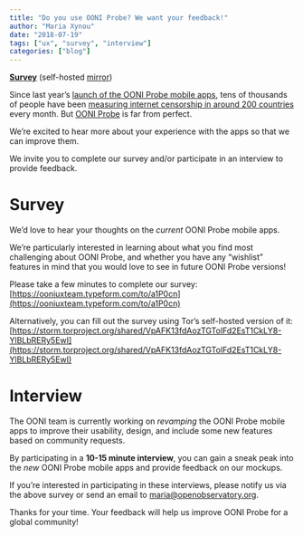 ```yaml
---
title: "Do you use OONI Probe? We want your feedback!"
author: "Maria Xynou"
date: "2018-07-19"
tags: ["ux", "survey", "interview"]
categories: ["blog"]
---
```


**[Survey](https://ooniuxteam.typeform.com/to/a1P0cn)** (self-hosted [mirror](https://storm.torproject.org/shared/VpAFK13fdAozTGTolFd2EsT1CkLY8-YlBLbRERy5EwI))

Since last year’s [launch of the OONI Probe mobile apps](https://ooni.org/post/ooni-mobile-app/), tens of
thousands of people have been [measuring internet censorship in around 200 countries](https://api.ooni.io/stats) every month. But [OONI Probe](https://ooni.org/install/) is far from perfect.

We’re excited to hear more about your experience with the apps so that
we can improve them.

We invite you to complete our survey and/or participate in an interview
to provide feedback.

# Survey

We’d love to hear your thoughts on the *current* OONI Probe mobile apps.

We’re particularly interested in learning about what you find most
challenging about OONI Probe, and whether you have any “wishlist”
features in mind that you would love to see in future OONI Probe
versions!

Please take a few minutes to complete our survey:
[https://ooniuxteam.typeform.com/to/a1P0cn](https://ooniuxteam.typeform.com/to/a1P0cn)

Alternatively, you can fill out the survey using Tor’s self-hosted
version of it:
[https://storm.torproject.org/shared/VpAFK13fdAozTGTolFd2EsT1CkLY8-YlBLbRERy5EwI](https://storm.torproject.org/shared/VpAFK13fdAozTGTolFd2EsT1CkLY8-YlBLbRERy5EwI)

# Interview

The OONI team is currently working on *revamping* the OONI Probe mobile
apps to improve their usability, design, and include some new features
based on community requests.

By participating in a **10-15 minute interview**, you can gain a sneak
peak into the *new* OONI Probe mobile apps and provide feedback on our
mockups.

If you’re interested in participating in these interviews, please notify
us via the above survey or send an email to
[maria@openobservatory.org](mailto:maria@openobservatory.org).

Thanks for your time. Your feedback will help us improve OONI Probe for
a global community!
